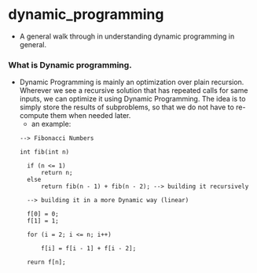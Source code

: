# dynamic_programming
* A general walk through in understanding dynamic programming in general.

### What is Dynamic programming.
* Dynamic Programming is mainly an optimization over plain recursion.
  Wherever we see a recursive solution that has repeated calls for same
  inputs, we can optimize it using Dynamic Programming. The idea is to
  simply store the results of subproblems, so that we do not have to re-compute
  them when needed later.
  * an example:
  ~~~
  --> Fibonacci Numbers

  int fib(int n)

    if (n <= 1)
        return n;
    else
        return fib(n - 1) + fib(n - 2); --> building it recursively

    --> building it in a more Dynamic way (linear)

    f[0] = 0;
    f[1] = 1;

    for (i = 2; i <= n; i++)

        f[i] = f[i - 1] + f[i - 2];

    reurn f[n];
  ~~~
